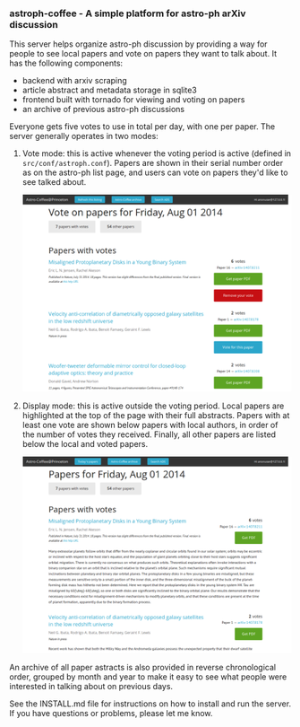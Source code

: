 ### astroph-coffee - A simple platform for astro-ph arXiv discussion

This server helps organize astro-ph discussion by providing a way for people to
see local papers and vote on papers they want to talk about. It has the
following components:

* backend with arxiv scraping
* article abstract and metadata storage in sqlite3
* frontend built with tornado for viewing and voting on papers
* an archive of previous astro-ph discussions


Everyone gets five votes to use in total per day, with one per paper. The server
generally operates in two modes:

1. Vote mode: this is active whenever the voting period is active (defined in
   `src/conf/astroph.conf`). Papers are shown in their serial number order as on
   the astro-ph list page, and users can vote on papers they'd like to see
   talked about.

   ![Voting mode image](src/static/images/voting-th.png?raw=true)


2. Display mode: this is active outside the voting period. Local papers are
   highlighted at the top of the page with their full abstracts. Papers with at
   least one vote are shown below papers with local authors, in order of the
   number of votes they received. Finally, all other papers are listed below the
   local and voted papers.

   ![Display mode image](src/static/images/listing-th.png?raw=true)


An archive of all paper astracts is also provided in reverse chronological
order, grouped by month and year to make it easy to see what people were
interested in talking about on previous days.

See the INSTALL.md file for instructions on how to install and run the
server. If you have questions or problems, please let me know.
